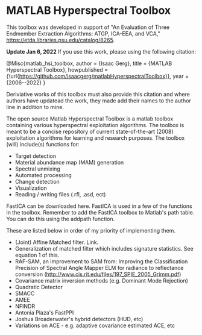 # MATLAB Hyperspectral Toolbox

This toolbox was developed in support of "An Evaluation of Three Endmember Extraction Algorithms: ATGP, ICA-EEA, and VCA," https://etda.libraries.psu.edu/catalog/8265.

**Update Jan 6, 2022**
If you use this work, please using the following citation:

@Misc{matlab_hsi_toolbox,
author =   {Isaac Gerg},
title =    {MATLAB Hyperspectral Toolbox},
howpublished = {\url{https://github.com/isaacgerg/matlabHyperspectralToolbox}},
year = {2006--2022}
}

Deriviative works of this toolbox must also provide this citation and where authors have updatead the work, they made add their names to the author line in addition to mine.

The open source Matlab Hyperspectral Toolbox is a matlab toolbox containing various hyperspectral exploitation algorithms. The toolbox is meant to be a concise repository of current state-of-the-art (2008) exploitation algorithms for learning and research purposes. The toolbox (will) include(s) functions for:

* Target detection
* Material abundance map (MAM) generation
* Spectral unmixing
* Automated processing
* Change detection
* Visualization
* Reading / writing files (.rfl, .asd, ect)

FastICA can be downloaded here. FastICA is used in a few of the functions in the toolbox. Remember to add the FastICA toolbox to Matlab's path table. You can do this using the addpath function.

These are listed below in order of my priority of implementing them.
* (Joint) Affine Matched filter. Link.
* Generalization of matched filter which includes signature statistics. See equation 1 of this.
* RAF-SAM, an improvement to SAM from: Improving the Classification Precision of Spectral Angle Mapper
ELM for radiance to reflectance conversion (http://www.cis.rit.edu/files/197_SPIE_2005_Grimm.pdf)
* Covariance matrix inversion methods (e.g. Dominant Mode Rejection)
* Quadratic Detector
* SMACC
* AMEE
* NFINDR
* Antonia Plaza's FastPPI
* Joshua Broaderwater's hybrid detectors (HUD, etc)
* Variations on ACE - e.g. adaptive covariance estimated ACE, etc
